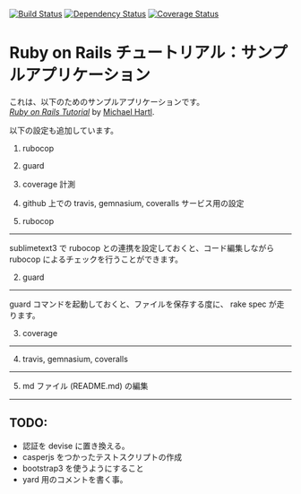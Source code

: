 [![Build Status](https://travis-ci.org/katoy/sample_app_rails4.svg?branch=master)](https://travis-ci.org/katoy/sample_app_rails4)
[![Dependency Status](https://gemnasium.com/katoy/sample_app_rails4.svg)](https://gemnasium.com/katoy/sample_app_rails4)
[![Coverage Status](https://coveralls.io/repos/katoy/sample_app_rails4/badge.png)](https://coveralls.io/r/katoy/sample_app_rails4)

# Ruby on Rails チュートリアル：サンプルアプリケーション

これは、以下のためのサンプルアプリケーションです。  
[*Ruby on Rails Tutorial*](http://railstutorial.jp/) 
by [Michael Hartl](http://michaelhartl.com/).

以下の設定も追加しています。

1. rubocop
2. guard
3. coverage 計測
4. github 上での  travis, gemnasium, coveralls  サービス用の設定

1. rubocop
--------
sublimetext3 で rubocop との連携を設定しておくと、コード編集しながら  rubocop  によるチェックを行うことができます。  


2. guard
-------
guard コマンドを起動しておくと、ファイルを保存する度に、 rake spec が走ります。  

3. coverage 
----------


4. travis, gemnasium, coveralls
-------------------------------



5. md ファイル (README.md) の編集
--------------------------------


TODO:  
-----
- 認証を devise に置き換える。
- casperjs をつかったテストスクリプトの作成
- bootstrap3 を使うようにすること
- yard 用のコメントを書く事。
